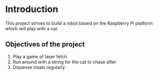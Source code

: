 # Introduction
This project strives to build a robot based on the Raspberry Pi platform which will play with a cat.

## Objectives of the project

1. Play a game of laser fetch
2. Run around with a string for the cat to chase after
3. Dispense treats regularly
